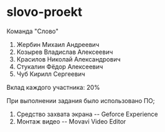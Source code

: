# slovo-proekt

Команда "Слово"
1. Жербин Михаил Андреевич
2. Козырев Владислав Алексеевич
3. Красилов Николай Александрович
4. Стукалин Фёдор Алексеевич
5. Чуб Кирилл Сергеевич

Вклад каждого участника: 20%

При выполнении задания было использовано ПО;
1. Средство захвата экрана -- Geforce Experience
2. Монтаж видео -- Movavi Video Editor
